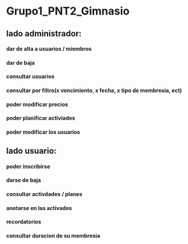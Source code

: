 # Grupo1_PNT2_Gimnasio
## lado administrador:
#### dar de alta a usuarios / miembros
#### dar de baja
#### consultar usuarios
#### consultar por filtro(x vencimiento, x fecha, x tipo de membresia, ect)
#### poder modificar precios
#### poder planificar activiades
#### poder modificar los usuarios

## lado usuario:
#### poder inscribirse
#### darse de baja
#### consultar activdades / planes
#### anotarse en las activades
#### recordatorios
#### consultar duracion de su membresia